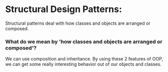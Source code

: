 # Structural Design Patterns:

Structural patterns deal with how classes and objects are arranged or composed.

### What do we mean by 'how classes and objects are arranged or composed'?

We can use composition and inheritance. By using these 2 features of OOP, we can get some really interesting behavior out of our objects and classes.